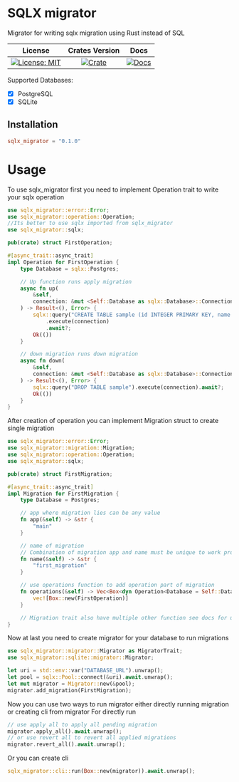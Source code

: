 # SQLX migrator
Migrator for writing sqlx migration using Rust instead of SQL

| License | Crates Version | Docs |
| :---: | :---: | :---: |
| [![License: MIT][license_badge]][license_link] | [![Crate][cratesio_badge]][cratesio_link] | [![Docs][docsrs_badge]][docsrs_link] |

Supported Databases:
- [X] PostgreSQL
- [X] SQLite

## Installation

```toml
sqlx_migrator = "0.1.0"
```

# Usage

To use sqlx_migrator first you need to implement Operation trait to write your sqlx operation
```rust
use sqlx_migrator::error::Error;
use sqlx_migrator::operation::Operation;
//Its better to use sqlx imported from sqlx_migrator
use sqlx_migrator::sqlx;

pub(crate) struct FirstOperation;

#[async_trait::async_trait]
impl Operation for FirstOperation {
    type Database = sqlx::Postgres;

    // Up function runs apply migration
    async fn up(
        &self,
        connection: &mut <Self::Database as sqlx::Database>::Connection,
    ) -> Result<(), Error> {
        sqlx::query("CREATE TABLE sample (id INTEGER PRIMARY KEY, name TEXT)")
            .execute(connection)
            .await?;
        Ok(())
    }

    // down migration runs down migration
    async fn down(
        &self,
        connection: &mut <Self::Database as sqlx::Database>::Connection,
    ) -> Result<(), Error> {
        sqlx::query("DROP TABLE sample").execute(connection).await?;
        Ok(())
    }
}
```

After creation of operation you can implement Migration struct to create single migration

```rust
use sqlx_migrator::error::Error;
use sqlx_migrator::migration::Migration;
use sqlx_migrator::operation::Operation;
use sqlx_migrator::sqlx;

pub(crate) struct FirstMigration;

#[async_trait::async_trait]
impl Migration for FirstMigration {
    type Database = Postgres;

    // app where migration lies can be any value
    fn app(&self) -> &str {
        "main"
    }

    // name of migration
    // Combination of migration app and name must be unique to work properly
    fn name(&self) -> &str {
        "first_migration"
    }

    // use operations function to add operation part of migration
    fn operations(&self) -> Vec<Box<dyn Operation<Database = Self::Database>>> {
        vec![Box::new(FirstOperation)]
    }

    // Migration trait also have multiple other function see docs for usage
}
```

Now at last you need to create migrator for your database to run migrations
```rust
use sqlx_migrator::migrator::Migrator as MigratorTrait;
use sqlx_migrator::sqlite::migrator::Migrator;

let uri = std::env::var("DATABASE_URL").unwrap();
let pool = sqlx::Pool::connect(&uri).await.unwrap();
let mut migrator = Migrator::new(&pool);
migrator.add_migration(FirstMigration);
```

Now you can use two ways to run migrator either directly running migration or creating cli from migrator
For directly run
```rust
// use apply all to apply all pending migration
migrator.apply_all().await.unwrap();
// or use revert all to revert all applied migrations
migrator.revert_all().await.unwrap();
```
Or you can create cli
```rust
sqlx_migrator::cli::run(Box::new(migrator)).await.unwrap();
```

[license_badge]: https://img.shields.io/github/license/iamsauravsharma/sqlx_migrator.svg?style=for-the-badge
[license_link]: LICENSE

[cratesio_badge]: https://img.shields.io/crates/v/sqlx_migrator.svg?style=for-the-badge
[cratesio_link]: https://crates.io/crates/sqlx_migrator

[docsrs_badge]: https://img.shields.io/docsrs/sqlx_migrator/latest?style=for-the-badge
[docsrs_link]: https://docs.rs/sqlx_migrator
